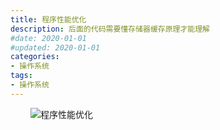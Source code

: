 ```yaml
---
title: 程序性能优化
description: 后面的代码需要懂存储器缓存原理才能理解
#date: 2020-01-01
#updated: 2020-01-01
categories:
- 操作系统
tags:
- 操作系统
---
```


&emsp;&emsp;
![程序性能优化](/img/201011/201011-程序性能优化.png)

